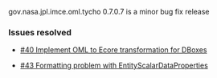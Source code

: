 gov.nasa.jpl.imce.oml.tycho 0.7.0.7 is a minor bug fix release

### Issues resolved

- [#40 Implement OML to Ecore transformation for DBoxes](https://github.com/JPL-IMCE/gov.nasa.jpl.imce.oml.tycho/issues/40)

- [#43 Formatting problem with EntityScalarDataProperties](https://github.com/JPL-IMCE/gov.nasa.jpl.imce.oml.tycho/issues/43)